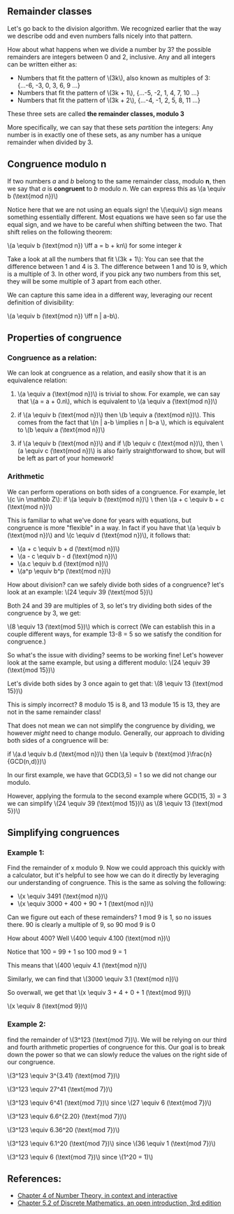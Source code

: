 ## Remainder classes

Let's go back to the division algorithm. We recognized earlier that the way we describe odd and even numbers falls nicely into that pattern.

How about what happens when we divide a number by 3? the possible remainders are integers between 0 and 2, inclusive. Any and all integers can be written either as:

- Numbers that fit the pattern of \\(3k\\), also known as multiples of 3:  {...-6, -3, 0, 3, 6, 9 ...}
- Numbers that fit the pattern of \\(3k + 1\\), {...-5, -2, 1, 4, 7, 10 ...}
- Numbers that fit the pattern of \\(3k + 2\\), {...-4, -1, 2, 5, 8, 11 ...}

These three sets are called **the remainder classes, modulo 3**

More specifically, we can say that these sets *partition* the integers: Any number is in exactly one of these sets, as any number has a unique remainder when divided by 3.

## Congruence modulo n

If two numbers *a* and *b* belong to the same remainder class, modulo **n**, then we say that *a* is **congruent** to *b* modulo *n*. We can express this as \\(a \equiv b (\text{mod n})\\)

Notice here that we are not using an equals sign! the \\(\equiv\\) sign means something essentially different. Most equations we have seen so far use the equal sign, and we have to be careful when shifting between the two. That shift relies on the following theorem:

\\(a \equiv b (\text{mod n}) \iff a = b + kn\\) for some integer *k*

Take a look at all the numbers that fit \\(3k + 1\\): You can see that the difference between 1 and 4 is 3. The difference between 1 and 10 is 9, which is a multiple of 3. In other word, if you pick any two numbers from this set, they will be some multiple of 3 apart from each other.

We can capture this same idea in a different way, leveraging our recent definition of divisibility:

\\(a \equiv b (\text{mod n}) \iff n | a-b\\). 


## Properties of congruence

### Congruence as a relation:
We can look at congruence as a relation, and easily show that it is an equivalence relation:

1. \\(a \equiv a (\text{mod n})\\) is trivial to show. For example, we can say that \\(a = a + 0.n\\), which is equivalent to \\(a \equiv a (\text{mod n})\\)

2. if \\(a \equiv b (\text{mod n})\\) then \\(b \equiv a (\text{mod n})\\). This comes from the fact that \\(n | a-b \implies n | b-a \\), which is equivalent to \\(b \equiv a (\text{mod n})\\)

3. if \\(a \equiv b (\text{mod n})\\) and if \\(b \equiv c (\text{mod n})\\), then \\(a \equiv c (\text{mod n})\\) is also fairly straightforward to show, but will be left as part of your homework!

### Arithmetic

We can perform operations on both sides of a congruence. For example, let \\(c \in \mathbb Z\\): if \\(a \equiv b (\text{mod n})\\) \\ then \\(a + c \equiv b + c (\text{mod n})\\)

This is familiar to what we've done for years with equations, but congruence is more "flexible" in a way. In fact if you have that \\(a \equiv b (\text{mod n})\\) and \\(c \equiv d (\text{mod n})\\), it follows that:

- \\(a + c \equiv b + d (\text{mod n})\\)
- \\(a - c \equiv b - d (\text{mod n})\\)
- \\(a.c \equiv b.d (\text{mod n})\\)
- \\(a^p \equiv b^p (\text{mod n})\\)

How about division? can we safely divide both sides of a congruence? let's look at an example: \\(24 \equiv 39 (\text{mod 5})\\) 

Both 24 and 39 are multiples of 3, so let's try dividing both sides of the congruence by 3, we get:

\\(8 \equiv 13 (\text{mod 5})\\) which is correct (We can establish this in a couple different ways, for example 13-8 = 5 so we satisfy the condition for congruence.)

So what's the issue with dividing? seems to be working fine! Let's however look at the same example, but using a different modulo: \\(24 \equiv 39 (\text{mod 15})\\)

Let's divide both sides by 3 once again to get that: \\(8 \equiv 13 (\text{mod 15})\\) 

This is simply incorrect? 8 modulo 15 is 8, and 13 module 15 is 13, they are not in the same remainder class!

That does not mean we can not simplify the congruence by dividing, we however *might* need to change modulo. Generally, our approach to dividing both sides of a congruence will be:

if \\(a.d \equiv b.d (\text{mod n})\\) then \\(a \equiv b (\text{mod }\frac{n}{GCD(n,d)})\\)

In our first example, we have that GCD(3,5) = 1 so we did not change our modulo. 

However, applying the formula to the second example where GCD(15, 3) = 3 we can simplify \\(24 \equiv 39 (\text{mod 15})\\) as \\(8 \equiv 13 (\text{mod 5})\\)

## Simplifying congruences

### Example 1:
Find the remainder of x modulo 9. Now we could approach this quickly with a calculator, but it's helpful to see how we can do it directly by leveraging our understanding of congruence. This is the same as solving the following:

- \\(x \equiv 3491 (\text{mod n})\\)
- \\(x \equiv 3000 + 400 + 90 + 1 (\text{mod n})\\)

Can we figure out each of these remainders? 1 mod 9 is 1, so no issues there. 90 is clearly a multiple of 9, so 90 mod 9 is 0

How about 400? Well \\(400 \equiv 4.100 (\text{mod n})\\)

Notice that 100 = 99 + 1 so 100 mod 9 = 1

This means that \\(400 \equiv 4.1 (\text{mod n})\\)

Similarly, we can find that \\(3000 \equiv 3.1 (\text{mod n})\\)

So overwall, we get that \\(x \equiv 3 + 4 + 0 + 1 (\text{mod 9})\\)

\\(x \equiv 8 (\text{mod 9})\\)
### Example 2:
find the remainder of \\(3^123 (\text{mod 7})\\). We will be relying on our third and fourth arithmetic properties of congruence for this. Our goal is to break down the power so that we can slowly reduce the values on the right side of our congruence. 

\\(3^123 \equiv 3^{3.41} (\text{mod 7})\\)

\\(3^123 \equiv 27^41 (\text{mod 7})\\)

\\(3^123 \equiv 6^41 (\text{mod 7})\\) since \\(27 \equiv 6 (\text{mod 7})\\)

\\(3^123 \equiv 6.6^{2.20} (\text{mod 7})\\)

\\(3^123 \equiv 6.36^20 (\text{mod 7})\\)

\\(3^123 \equiv 6.1^20 (\text{mod 7})\\) since \\(36 \equiv 1 (\text{mod 7})\\)

\\(3^123 \equiv 6 (\text{mod 7})\\) since \\(1^20 = 1)\\)

## References:

- [Chapter 4 of Number Theory, in context and interactive](https://math.gordon.edu/ntic/ntic/section-div-alg.html)
- [Chapter 5.2 of Discrete Mathematics, an open introduction, 3rd edition](https://discrete.openmathbooks.org/dmoi3/sec_addtops-numbth.html)